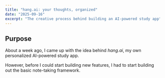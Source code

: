 ```yaml
---
title: "hang.ai: your thoughts, organized"
date: "2025-09-16"
excerpt: "The creative process behind building an AI-powered study app"
---
```


## Purpose
About a week ago, I came up with the idea behind *hang.ai*, my own personalized AI-powered study app.

However, before I could start building new features, I had to start building out the basic note-taking framework.


